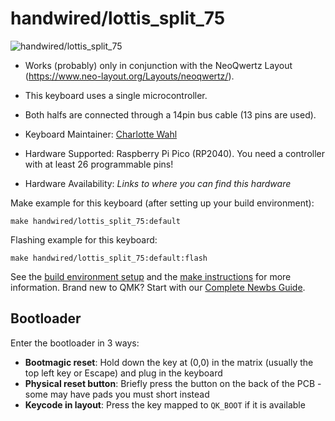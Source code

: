 # handwired/lottis_split_75

![handwired/lottis_split_75](https://imgur.com/a/6j5C4Dq)

* Works (probably) only in conjunction with the NeoQwertz Layout (https://www.neo-layout.org/Layouts/neoqwertz/).
* This keyboard uses a single microcontroller. 
* Both halfs are connected through a 14pin bus cable (13 pins are used). 

* Keyboard Maintainer: [Charlotte Wahl](https://github.com/Lxoxtxtxi)
* Hardware Supported: Raspberry Pi Pico (RP2040). You need a controller with at least 26 programmable pins! 
* Hardware Availability: *Links to where you can find this hardware*

Make example for this keyboard (after setting up your build environment):

    make handwired/lottis_split_75:default

Flashing example for this keyboard:

    make handwired/lottis_split_75:default:flash

See the [build environment setup](https://docs.qmk.fm/#/getting_started_build_tools) and the [make instructions](https://docs.qmk.fm/#/getting_started_make_guide) for more information. Brand new to QMK? Start with our [Complete Newbs Guide](https://docs.qmk.fm/#/newbs).

## Bootloader

Enter the bootloader in 3 ways:

* **Bootmagic reset**: Hold down the key at (0,0) in the matrix (usually the top left key or Escape) and plug in the keyboard
* **Physical reset button**: Briefly press the button on the back of the PCB - some may have pads you must short instead
* **Keycode in layout**: Press the key mapped to `QK_BOOT` if it is available
